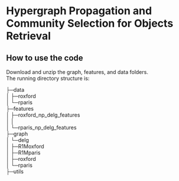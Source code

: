 # Hypergraph Propagation and Community Selection for Objects Retrieval

## How to use the code  
Download and unzip the graph, features, and data folders.  
The running directory structure is:

├─data  
│  ├─roxford  
│  └─rparis  
├─features  
│  ├─roxford_np_delg_features  
│  │  
│  └─rparis_np_delg_features  
├─graph  
│  └─delg  
│      ├─R1Moxford  
│      ├─R1Mparis  
│      ├─roxford  
│      └─rparis  
├─utils  


